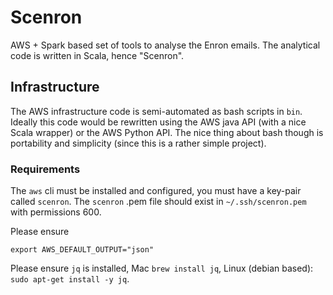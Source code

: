 # Scenron

AWS + Spark based set of tools to analyse the Enron emails. The analytical code is written in Scala, hence "Scenron".

## Infrastructure

The AWS infrastructure code is semi-automated as bash scripts in `bin`.  Ideally this code would be rewritten using the AWS java API (with a nice Scala wrapper) or the AWS Python API.  The nice thing about bash though is portability and simplicity (since this is a rather simple project).

### Requirements

The `aws` cli must be installed and configured, you must have a key-pair called `scenron`. The `scenron` .pem file should exist in `~/.ssh/scenron.pem` with permissions 600.

Please ensure

```
export AWS_DEFAULT_OUTPUT="json"
```

Please ensure `jq` is installed, Mac `brew install jq`, Linux (debian based): `sudo apt-get install -y jq`.
